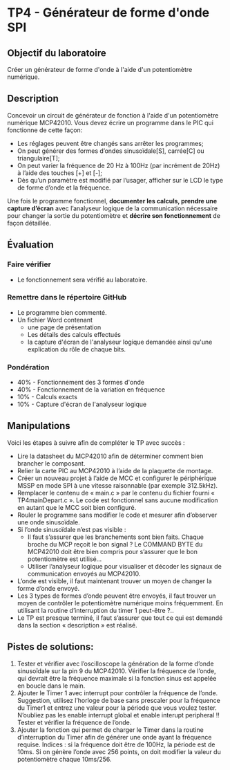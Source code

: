 # TP4 - Générateur de forme d'onde SPI

## Objectif du laboratoire 
Créer un générateur de forme d'onde à l'aide d'un potentiomètre numérique.

## Description
Concevoir un circuit de générateur de fonction à l'aide d'un potentiomètre numérique MCP42010. Vous devez écrire un programme dans le PIC qui fonctionne de cette façon:
- Les réglages peuvent être changés sans arrêter les programmes;
- On peut générer des formes d’ondes sinusoïdale[S], carrée[C] ou triangulaire[T];
-	On peut varier la fréquence de 20 Hz à 100Hz (par incrément de 20Hz) à l’aide des touches [+] et [-];
-	Dès qu’un paramètre est modifié par l’usager, afficher sur le LCD le type de forme d’onde et la fréquence.<br/>

Une fois le programme fonctionnel, <strong>documenter les calculs, prendre une capture d’écran</strong> avec l’analyseur logique de la communication nécessaire pour changer la sortie du potentiomètre et <strong>décrire son fonctionnement</strong> de façon détaillée.

## Évaluation
### Faire vérifier
- Le fonctionnement sera vérifié au laboratoire.

### Remettre dans le répertoire GitHub
- Le programme bien commenté.
- Un fichier Word contenant
  - une page de présentation
  - Les détails des calculs effectués
  - la capture d'écran de l'analyseur logique demandée ainsi qu'une explication du rôle de chaque bits.

### Pondération
- 40% - Fonctionnement des 3 formes d'onde
- 40% - Fonctionnement de la variation en fréquence
- 10% - Calculs exacts
- 10% - Capture d'écran de l'analyseur logique

##  Manipulations
Voici les étapes à suivre afin de compléter le TP avec succès :
- Lire la datasheet du MCP42010 afin de déterminer comment bien brancher le composant.
- Relier la carte PIC au MCP42010 à l’aide de la plaquette de montage.
- Créer un nouveau projet à l’aide de MCC et configurer le périphérique MSSP en mode SPI à une vitesse raisonnable (par exemple 312.5kHz).
- Remplacer le contenu de « main.c » par le contenu du fichier fourni « TP4mainDepart.c ». Le code est fonctionnel sans aucune modification en autant que le MCC soit bien configuré.
- Rouler le programme sans modifier le code et mesurer afin d’observer une onde sinusoïdale.
- Si l’onde sinusoïdale n’est pas visible :
  - Il faut s’assurer que les branchements sont bien faits. Chaque broche du MCP reçoit le bon signal ? Le COMMAND BYTE du MCP42010 doit être bien compris pour s’assurer que le bon potentiomètre est utilisé…
  - Utiliser l’analyseur logique pour visualiser et décoder les signaux de communication envoyés au MCP42010.
- L’onde est visible, il faut maintenant trouver un moyen de changer la forme d’onde envoyé.
- Les 3 types de formes d’onde peuvent être envoyés, il faut trouver un moyen de contrôler le potentiomètre numérique moins fréquemment. En utilisant la routine d’interruption du timer 1 peut-être ?..
- Le TP est presque terminé, il faut s’assurer que tout ce qui est demandé dans la section « description » est réalisé.

## Pistes de solutions:
1. Tester et vérifier avec l’oscilloscope la génération de la forme d’onde sinusoïdale sur la pin 9 du MCP42010. Vérifier la fréquence de l’onde, qui devrait être la fréquence maximale si la fonction sinus est appelée en boucle dans le main.
2. Ajouter le Timer 1 avec interrupt pour contrôler la fréquence de l’onde. Suggestion, utilisez l’horloge de base sans prescaler pour la fréquence du Timer1 et entrez une valeur pour la période que vous voulez tester. N’oubliez pas les enable interrupt global et enable interupt peripheral !! Tester et vérifier la fréquence de l’onde.
3. Ajouter la fonction qui permet de charger le Timer dans la routine d’interruption du Timer afin de générer une onde ayant la fréquence requise.  Indices : si la fréquence doit être de 100Hz, la période est de 10ms. Si on génère l’onde avec 256 points, on doit modifier la valeur du potentiomètre chaque 10ms/256. 
